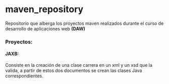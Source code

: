 # maven_repository

Repositorio que alberga los proyectos maven realizados durante el curso de desarrollo de aplicaciones web __(DAW)__

### Proyectos:
#### JAXB:
Consiste en la creación de una clase carrera en un xml y un xsd que la valida, a partir de estos dos documentos se crean las clases Java correspondientes.
